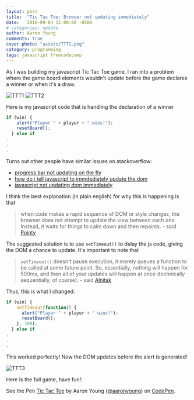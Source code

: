 ```yaml
---
layout: post
title:  "Tic Tac Toe: Browser not updating immediately"
date:   2016-09-04 11:00:00 -0500
# categories: update
author: Aaron Young
comments: true
cover-photo: "assets/TTT1.png"
category: programming
tags: javascript freecodecamp
---
```


As I was building my javascript Tic Tac Toe game, I ran into a problem where the
game board elements wouldn't update before the game declares a winner or when it's
a draw.

![TTT1]
![TTT2]

Here is my javascript code that is handling the declaration of a winner

```javascript
if (win) {
    alert("Player " + player + " wins!");
    resetBoard();
  } else if
.
.
.
```

Turns out other people have similar issues on stackoverflow:

* [progress bar not updating on the fly][1]
* [how do i tell javascript to immdediately update the dom][2]
* [javascript not updating dom immediately][3]

I think the best explanation (in plain english) for why this is happening is that

> when code makes a rapid sequence of DOM or style changes, the browser does not attempt to update the view between each one. Instead, it waits for things to calm down and then repaints. - said [Pointy][4]

The suggested solution is to use ```setTimeout()``` to delay the js code, giving the DOM
a chance to update. It's important to note that

> ```setTimeout()``` doesn't pause execution, it merely queues a function to be called at some future point. So, essentially, nothing will happen for 500ms, and then all of your updates will happen at once (technically sequentially, of course). - said [Alnitak][5]

Thus, this is what I changed:

```javascript
if (win) {
    setTimeout(function() {
      alert("Player " + player + " wins!");
      resetBoard();
    }, 100);
  } else if
.
.
.
```

This worked perfectly! Now the DOM updates before the alert is generated!

![TTT3]

Here is the full game, have fun!:

<p data-height="584" data-theme-id="0" data-slug-hash="kXKqBZ" data-default-tab="result" data-user="aaronyoung" data-embed-version="2" class="codepen">See the Pen <a href="https://codepen.io/aaronyoung/pen/kXKqBZ/">Tic Tac Toe</a> by Aaron Young (<a href="http://codepen.io/aaronyoung">@aaronyoung</a>) on <a href="http://codepen.io">CodePen</a>.</p>
<script async src="//assets.codepen.io/assets/embed/ei.js"></script>

[TTT1]: ../../../../assets/TTT1.png "Player 2 wins!"
[TTT2]: ../../../../assets/TTT2.png "UI updates"
[TTT3]: ../../../../assets/TTT3.png "UI updates"
[1]: http://stackoverflow.com/questions/5743428/javascript-progress-bar-not-updating-on-the-fly-but-all-at-once-once-process
[2]: http://stackoverflow.com/questions/12022552/how-do-i-tell-javascript-to-immediately-update-the-dom
[3]: http://stackoverflow.com/questions/7635453/javascript-not-updating-dom-immediately
[4]: http://stackoverflow.com/users/182668/pointy
[5]: http://stackoverflow.com/users/6782/alnitak
